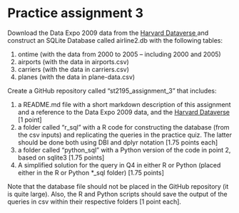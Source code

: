 # Practice assignment 3
Download the Data Expo 2009 data from the <u> Harvard Dataverse </u> and construct an
SQLite Database called airline2.db with the following tables:

1. ontime (with the data from 2000 to 2005 – including 2000 and 2005)
2. airports (with the data in airports.csv)
3. carriers (with the data in carriers.csv)
4. planes (with the data in plane-data.csv)

Create a GitHub repository called “st2195_assignment_3” that includes:

1. a README.md file with a short markdown description of this assignment and a
reference to the Data Expo 2009 data, and the <u> Harvard Dataverse </u>[1 point]
2. a folder called “r_sql” with a R code for constructing the database (from the csv
inputs) and replicating the queries in the practice quiz. The latter should be done
both using DBI and dplyr notation [1.75 points each]
3. a folder called “python_sql” with a Python version of the code in point 2, based
on sqlite3 [1.75 points]
4. A simplified solution for the query in Q4 in either R or Python (placed either in
the R or Python *_sql folder) [1.75 points]

Note that the database file should not be placed in the GitHub repository (it is quite
large). Also, the R and Python scripts should save the output of the queries in csv within
their respective folders [1 point each].
